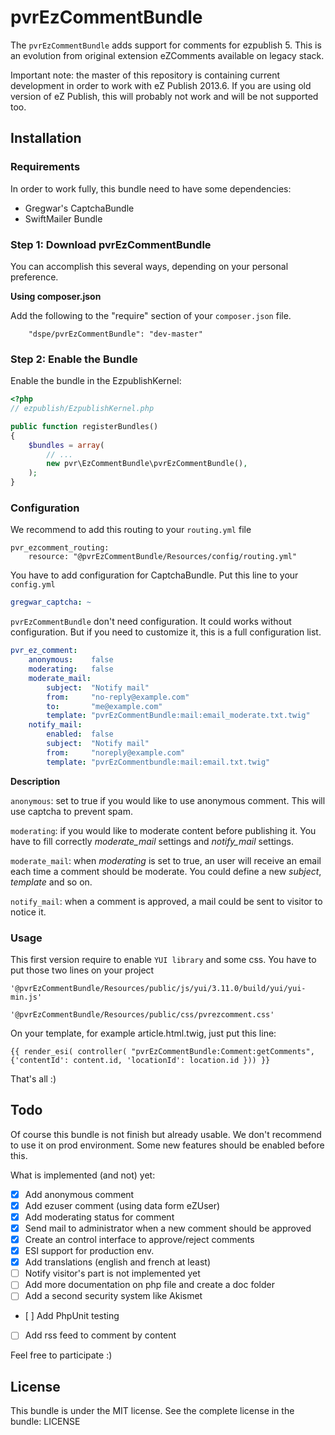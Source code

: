 # pvrEzCommentBundle

The ```pvrEzCommentBundle``` adds support for comments for ezpublish 5. This is an evolution from original extension
eZComments available on legacy stack.

Important note: the master of this repository is containing current development in order to work with eZ Publish 2013.6.
If you are using old version of eZ Publish, this will probably not work and will be not supported too.

## Installation

### Requirements

In order to work fully, this bundle need to have some dependencies:
* Gregwar's CaptchaBundle
* SwiftMailer Bundle

### Step 1: Download pvrEzCommentBundle

You can accomplish this several ways, depending on your personal preference.

**Using composer.json**

Add the following to the "require" section of your ```composer.json``` file.

```
    "dspe/pvrEzCommentBundle": "dev-master"
```

### Step 2: Enable the Bundle

Enable the bundle in the EzpublishKernel:

```php
<?php
// ezpublish/EzpublishKernel.php

public function registerBundles()
{
    $bundles = array(
        // ...
        new pvr\EzCommentBundle\pvrEzCommentBundle(),
    );
}
```

### Configuration

We recommend to add this routing to your ```routing.yml``` file

```
pvr_ezcomment_routing:
    resource: "@pvrEzCommentBundle/Resources/config/routing.yml"
```

You have to add configuration for CaptchaBundle. Put this line to your ```config.yml```

```yaml
gregwar_captcha: ~
```

```pvrEzCommentBundle``` don't need configuration. It could works without configuration. But if you need
to customize it, this is a full configuration list.

```yaml
pvr_ez_comment:
    anonymous:    false
    moderating:   false
    moderate_mail:
        subject:  "Notify mail"
        from:     "no-reply@example.com"
        to:       "me@example.com"
        template: "pvrEzCommentBundle:mail:email_moderate.txt.twig"
    notify_mail:
        enabled:  false
        subject:  "Notify mail"
        from:     "noreply@example.com"
        template: "pvrEzCommentbundle:mail:email.txt.twig"
```

**Description**

```anonymous```: set to true if you would like to use anonymous comment. This will use captcha to prevent spam.

```moderating```: if you would like to moderate content before publishing it. You have to fill correctly *moderate_mail*
settings and *notify_mail* settings.

```moderate_mail```: when *moderating* is set to true, an user will receive an email each time a comment should be moderate.
You could define a new *subject*, *template* and so on.

```notify_mail```: when a comment is approved, a mail could be sent to visitor to notice it.

### Usage

This first version require to enable ```YUI library``` and some css. You have to put those two lines on your project

```jinja
'@pvrEzCommentBundle/Resources/public/js/yui/3.11.0/build/yui/yui-min.js'
```

```jinja
'@pvrEzCommentBundle/Resources/public/css/pvrezcomment.css'
```

On your template, for example article.html.twig, just put this line:
```jinja
{{ render_esi( controller( "pvrEzCommentBundle:Comment:getComments", {'contentId': content.id, 'locationId': location.id })) }}
```

That's all :)

## Todo

Of course this bundle is not finish but already usable. We don't recommend to use it on prod environment. Some
new features should be enabled before this.

What is implemented (and not) yet:

- [x] Add anonymous comment
- [x] Add ezuser comment (using data form eZUser)
- [x] Add moderating status for comment
- [x] Send mail to administrator when a new comment should be approved
- [x] Create an control interface to approve/reject comments
- [x] ESI support for production env.
- [x] Add translations (english and french at least)
- [ ] Notify visitor's part is not implemented yet
- [ ] Add more documentation on php file and create a doc folder
- [ ] Add a second security system like Akismet
- [ ] Add PhpUnit testing
- [ ] Add rss feed to comment by content


Feel free to participate :)

## License

This bundle is under the MIT license. See the complete license in the bundle: LICENSE